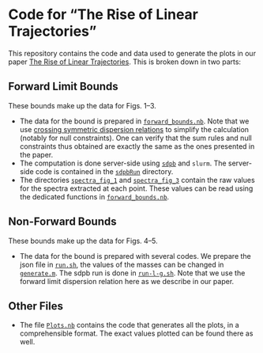 # Code for “The Rise of Linear Trajectories”

This repository contains the code and data used to generate the plots in
our paper
[The Rise of Linear Trajectories](https://arxiv.org/abs/2510.07991).
This is broken down in two parts:

## Forward Limit Bounds

These bounds make up the data for Figs. 1–3.

- The data for the bound is prepared in
  [`forward_bounds.nb`](forward_bounds.nb). Note that we use
  [crossing symmetric dispersion relations](https://doi.org/10.1103/PhysRevLett.126.181601)
  to simplify the calculation (notably for null constraints). One can
  verify that the sum rules and null constraints thus obtained are
  exactly the same as the ones presented in the paper.
- The computation is done server-side using
  [`sdpb`](https://github.com/davidsd/sdpb) and `slurm`. The server-side
  code is contained in the [`sdpbRun`](sdpbRun) directory.
- The directories [`spectra_fig_1`](spectra_fig_1) and
  [`spectra_fig_3`](spectra_fig_3) contain the raw values for the
  spectra extracted at
  each point. These values can be read using the dedicated functions in
  [`forward_bounds.nb`](forward_bounds.nb).

## Non-Forward Bounds

These bounds make up the data for Figs. 4–5.

- The data for the bound is prepared with several codes. We prepare the
  json file in [`run.sh`](run.sh), the values of the masses can be
  changed in [`generate.m`](generate.m). The sdpb run is done in
  [`run-l-g.sh`](run-l-g.sh). Note that we use the forward limit
  dispersion relation here as we describe in our paper.

## Other Files

- The file [`Plots.nb`](Plots.nb) contains the code that generates all the plots, in a comprehensible format. The exact values plotted can be found there as well.
